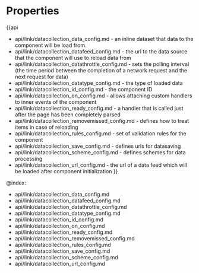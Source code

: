 Properties
==========

{{api
- api/link/datacollection_data_config.md - an inline dataset that data to the component will be load from.
- api/link/datacollection_datafeed_config.md - the url to the data source that the component will use to reload data from
- api/link/datacollection_datathrottle_config.md - sets the polling interval (the time period between the completion of a network request and the next request for data)
- api/link/datacollection_datatype_config.md - the type of loaded data
- api/link/datacollection_id_config.md - the component ID
- api/link/datacollection_on_config.md - allows attaching custom handlers to inner events of the component
- api/link/datacollection_ready_config.md - a handler that is called just after the page has been completely parsed
- api/link/datacollection_removemissed_config.md - defines how to treat items in case of reloading
- api/link/datacollection_rules_config.md - set of validation rules for the component
- api/link/datacollection_save_config.md - defines urls for datasaving
- api/link/datacollection_scheme_config.md - defines schemes for data processing
- api/link/datacollection_url_config.md - the url of a data feed which will be loaded after component initialization
}}

@index:
- api/link/datacollection_data_config.md
- api/link/datacollection_datafeed_config.md
- api/link/datacollection_datathrottle_config.md
- api/link/datacollection_datatype_config.md
- api/link/datacollection_id_config.md
- api/link/datacollection_on_config.md
- api/link/datacollection_ready_config.md
- api/link/datacollection_removemissed_config.md
- api/link/datacollection_rules_config.md
- api/link/datacollection_save_config.md
- api/link/datacollection_scheme_config.md
- api/link/datacollection_url_config.md

